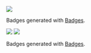 <img src="https://img.shields.io/badge/React-20232A?style=for-the-badge&logo=react&logoColor=61DAFB" />
<p>Badges generated with <a href="https://badges-seven.vercel.app" target="_blank">Badges</a>.</p>
<img src="https://img.shields.io/badge/React-20232A?style=for-the-badge&logo=react&logoColor=61DAFB" />
<img src="https://img.shields.io/badge/Microsoft_SQL_Server-CC2927?style=for-the-badge&logo=microsoft-sql-server&logoColor=white" />
<p>Badges generated with <a href="https://badges-seven.vercel.app" target="_blank">Badges</a>.</p>





